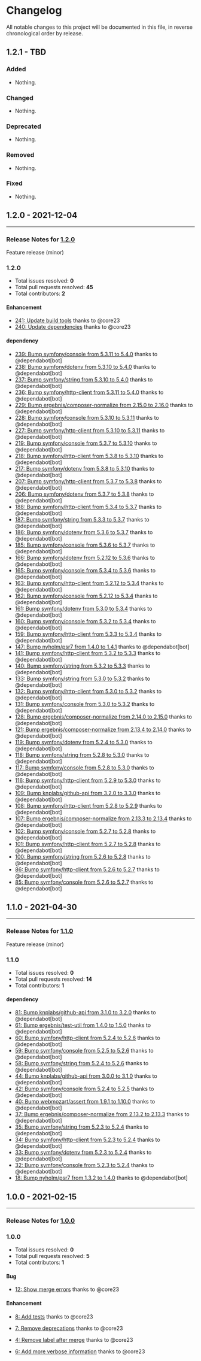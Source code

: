 # Changelog

All notable changes to this project will be documented in this file, in reverse chronological order by release.

## 1.2.1 - TBD

### Added

- Nothing.

### Changed

- Nothing.

### Deprecated

- Nothing.

### Removed

- Nothing.

### Fixed

- Nothing.

## 1.2.0 - 2021-12-04


-----

### Release Notes for [1.2.0](https://github.com/nucleos/auto-merge-action/milestone/6)

Feature release (minor)

### 1.2.0

- Total issues resolved: **0**
- Total pull requests resolved: **45**
- Total contributors: **2**

#### Enhancement

 - [241: Update build tools](https://github.com/nucleos/auto-merge-action/pull/241) thanks to @core23
 - [240: Update dependencies](https://github.com/nucleos/auto-merge-action/pull/240) thanks to @core23

#### dependency

 - [239: Bump symfony/console from 5.3.11 to 5.4.0](https://github.com/nucleos/auto-merge-action/pull/239) thanks to @dependabot[bot]
 - [238: Bump symfony/dotenv from 5.3.10 to 5.4.0](https://github.com/nucleos/auto-merge-action/pull/238) thanks to @dependabot[bot]
 - [237: Bump symfony/string from 5.3.10 to 5.4.0](https://github.com/nucleos/auto-merge-action/pull/237) thanks to @dependabot[bot]
 - [236: Bump symfony/http-client from 5.3.11 to 5.4.0](https://github.com/nucleos/auto-merge-action/pull/236) thanks to @dependabot[bot]
 - [229: Bump ergebnis/composer-normalize from 2.15.0 to 2.16.0](https://github.com/nucleos/auto-merge-action/pull/229) thanks to @dependabot[bot]
 - [228: Bump symfony/console from 5.3.10 to 5.3.11](https://github.com/nucleos/auto-merge-action/pull/228) thanks to @dependabot[bot]
 - [227: Bump symfony/http-client from 5.3.10 to 5.3.11](https://github.com/nucleos/auto-merge-action/pull/227) thanks to @dependabot[bot]
 - [219: Bump symfony/console from 5.3.7 to 5.3.10](https://github.com/nucleos/auto-merge-action/pull/219) thanks to @dependabot[bot]
 - [218: Bump symfony/http-client from 5.3.8 to 5.3.10](https://github.com/nucleos/auto-merge-action/pull/218) thanks to @dependabot[bot]
 - [217: Bump symfony/dotenv from 5.3.8 to 5.3.10](https://github.com/nucleos/auto-merge-action/pull/217) thanks to @dependabot[bot]
 - [207: Bump symfony/http-client from 5.3.7 to 5.3.8](https://github.com/nucleos/auto-merge-action/pull/207) thanks to @dependabot[bot]
 - [206: Bump symfony/dotenv from 5.3.7 to 5.3.8](https://github.com/nucleos/auto-merge-action/pull/206) thanks to @dependabot[bot]
 - [188: Bump symfony/http-client from 5.3.4 to 5.3.7](https://github.com/nucleos/auto-merge-action/pull/188) thanks to @dependabot[bot]
 - [187: Bump symfony/string from 5.3.3 to 5.3.7](https://github.com/nucleos/auto-merge-action/pull/187) thanks to @dependabot[bot]
 - [186: Bump symfony/dotenv from 5.3.6 to 5.3.7](https://github.com/nucleos/auto-merge-action/pull/186) thanks to @dependabot[bot]
 - [185: Bump symfony/console from 5.3.6 to 5.3.7](https://github.com/nucleos/auto-merge-action/pull/185) thanks to @dependabot[bot]
 - [166: Bump symfony/dotenv from 5.2.12 to 5.3.6](https://github.com/nucleos/auto-merge-action/pull/166) thanks to @dependabot[bot]
 - [165: Bump symfony/console from 5.3.4 to 5.3.6](https://github.com/nucleos/auto-merge-action/pull/165) thanks to @dependabot[bot]
 - [163: Bump symfony/http-client from 5.2.12 to 5.3.4](https://github.com/nucleos/auto-merge-action/pull/163) thanks to @dependabot[bot]
 - [162: Bump symfony/console from 5.2.12 to 5.3.4](https://github.com/nucleos/auto-merge-action/pull/162) thanks to @dependabot[bot]
 - [161: Bump symfony/dotenv from 5.3.0 to 5.3.4](https://github.com/nucleos/auto-merge-action/pull/161) thanks to @dependabot[bot]
 - [160: Bump symfony/console from 5.3.2 to 5.3.4](https://github.com/nucleos/auto-merge-action/pull/160) thanks to @dependabot[bot]
 - [159: Bump symfony/http-client from 5.3.3 to 5.3.4](https://github.com/nucleos/auto-merge-action/pull/159) thanks to @dependabot[bot]
 - [147: Bump nyholm/psr7 from 1.4.0 to 1.4.1](https://github.com/nucleos/auto-merge-action/pull/147) thanks to @dependabot[bot]
 - [141: Bump symfony/http-client from 5.3.2 to 5.3.3](https://github.com/nucleos/auto-merge-action/pull/141) thanks to @dependabot[bot]
 - [140: Bump symfony/string from 5.3.2 to 5.3.3](https://github.com/nucleos/auto-merge-action/pull/140) thanks to @dependabot[bot]
 - [133: Bump symfony/string from 5.3.0 to 5.3.2](https://github.com/nucleos/auto-merge-action/pull/133) thanks to @dependabot[bot]
 - [132: Bump symfony/http-client from 5.3.0 to 5.3.2](https://github.com/nucleos/auto-merge-action/pull/132) thanks to @dependabot[bot]
 - [131: Bump symfony/console from 5.3.0 to 5.3.2](https://github.com/nucleos/auto-merge-action/pull/131) thanks to @dependabot[bot]
 - [128: Bump ergebnis/composer-normalize from 2.14.0 to 2.15.0](https://github.com/nucleos/auto-merge-action/pull/128) thanks to @dependabot[bot]
 - [121: Bump ergebnis/composer-normalize from 2.13.4 to 2.14.0](https://github.com/nucleos/auto-merge-action/pull/121) thanks to @dependabot[bot]
 - [119: Bump symfony/dotenv from 5.2.4 to 5.3.0](https://github.com/nucleos/auto-merge-action/pull/119) thanks to @dependabot[bot]
 - [118: Bump symfony/string from 5.2.8 to 5.3.0](https://github.com/nucleos/auto-merge-action/pull/118) thanks to @dependabot[bot]
 - [117: Bump symfony/console from 5.2.8 to 5.3.0](https://github.com/nucleos/auto-merge-action/pull/117) thanks to @dependabot[bot]
 - [116: Bump symfony/http-client from 5.2.9 to 5.3.0](https://github.com/nucleos/auto-merge-action/pull/116) thanks to @dependabot[bot]
 - [109: Bump knplabs/github-api from 3.2.0 to 3.3.0](https://github.com/nucleos/auto-merge-action/pull/109) thanks to @dependabot[bot]
 - [108: Bump symfony/http-client from 5.2.8 to 5.2.9](https://github.com/nucleos/auto-merge-action/pull/108) thanks to @dependabot[bot]
 - [107: Bump ergebnis/composer-normalize from 2.13.3 to 2.13.4](https://github.com/nucleos/auto-merge-action/pull/107) thanks to @dependabot[bot]
 - [102: Bump symfony/console from 5.2.7 to 5.2.8](https://github.com/nucleos/auto-merge-action/pull/102) thanks to @dependabot[bot]
 - [101: Bump symfony/http-client from 5.2.7 to 5.2.8](https://github.com/nucleos/auto-merge-action/pull/101) thanks to @dependabot[bot]
 - [100: Bump symfony/string from 5.2.6 to 5.2.8](https://github.com/nucleos/auto-merge-action/pull/100) thanks to @dependabot[bot]
 - [86: Bump symfony/http-client from 5.2.6 to 5.2.7](https://github.com/nucleos/auto-merge-action/pull/86) thanks to @dependabot[bot]
 - [85: Bump symfony/console from 5.2.6 to 5.2.7](https://github.com/nucleos/auto-merge-action/pull/85) thanks to @dependabot[bot]

## 1.1.0 - 2021-04-30


-----

### Release Notes for [1.1.0](https://github.com/nucleos/auto-merge-action/milestone/3)

Feature release (minor)

### 1.1.0

- Total issues resolved: **0**
- Total pull requests resolved: **14**
- Total contributors: **1**

#### dependency

 - [81: Bump knplabs/github-api from 3.1.0 to 3.2.0](https://github.com/nucleos/auto-merge-action/pull/81) thanks to @dependabot[bot]
 - [61: Bump ergebnis/test-util from 1.4.0 to 1.5.0](https://github.com/nucleos/auto-merge-action/pull/61) thanks to @dependabot[bot]
 - [60: Bump symfony/http-client from 5.2.4 to 5.2.6](https://github.com/nucleos/auto-merge-action/pull/60) thanks to @dependabot[bot]
 - [59: Bump symfony/console from 5.2.5 to 5.2.6](https://github.com/nucleos/auto-merge-action/pull/59) thanks to @dependabot[bot]
 - [58: Bump symfony/string from 5.2.4 to 5.2.6](https://github.com/nucleos/auto-merge-action/pull/58) thanks to @dependabot[bot]
 - [44: Bump knplabs/github-api from 3.0.0 to 3.1.0](https://github.com/nucleos/auto-merge-action/pull/44) thanks to @dependabot[bot]
 - [42: Bump symfony/console from 5.2.4 to 5.2.5](https://github.com/nucleos/auto-merge-action/pull/42) thanks to @dependabot[bot]
 - [40: Bump webmozart/assert from 1.9.1 to 1.10.0](https://github.com/nucleos/auto-merge-action/pull/40) thanks to @dependabot[bot]
 - [37: Bump ergebnis/composer-normalize from 2.13.2 to 2.13.3](https://github.com/nucleos/auto-merge-action/pull/37) thanks to @dependabot[bot]
 - [35: Bump symfony/string from 5.2.3 to 5.2.4](https://github.com/nucleos/auto-merge-action/pull/35) thanks to @dependabot[bot]
 - [34: Bump symfony/http-client from 5.2.3 to 5.2.4](https://github.com/nucleos/auto-merge-action/pull/34) thanks to @dependabot[bot]
 - [33: Bump symfony/dotenv from 5.2.3 to 5.2.4](https://github.com/nucleos/auto-merge-action/pull/33) thanks to @dependabot[bot]
 - [32: Bump symfony/console from 5.2.3 to 5.2.4](https://github.com/nucleos/auto-merge-action/pull/32) thanks to @dependabot[bot]
 - [18: Bump nyholm/psr7 from 1.3.2 to 1.4.0](https://github.com/nucleos/auto-merge-action/pull/18) thanks to @dependabot[bot]

## 1.0.0 - 2021-02-15



-----

### Release Notes for [1.0.0](https://github.com/nucleos/auto-merge-action/milestone/1)



### 1.0.0

- Total issues resolved: **0**
- Total pull requests resolved: **5**
- Total contributors: **1**

#### Bug

 - [12: Show merge errors](https://github.com/nucleos/auto-merge-action/pull/12) thanks to @core23

#### Enhancement

 - [8: Add tests](https://github.com/nucleos/auto-merge-action/pull/8) thanks to @core23
 - [7: Remove deprecations](https://github.com/nucleos/auto-merge-action/pull/7) thanks to @core23
 - [4: Remove label after merge](https://github.com/nucleos/auto-merge-action/pull/4) thanks to @core23

 - [6: Add more verbose information](https://github.com/nucleos/auto-merge-action/pull/6) thanks to @core23

